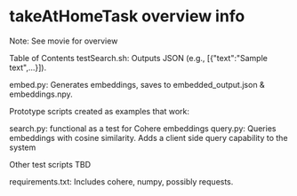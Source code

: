 # takeAtHomeTask overview info

Note: See movie for overview

Table of Contents
testSearch.sh: Outputs JSON (e.g., [{"text":"Sample text",...}]).

embed.py: Generates embeddings, saves to embedded_output.json & embeddings.npy.

Prototype scripts created as examples that work:

search.py: functional as a test for Cohere embeddings
query.py: Queries embeddings with cosine similarity. Adds a client side query capability to the system

Other test scripts TBD

requirements.txt: Includes cohere, numpy, possibly requests.

